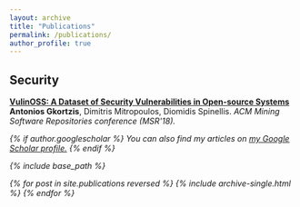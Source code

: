 ```yaml
---
layout: archive
title: "Publications"
permalink: /publications/
author_profile: true
---
```



## Security
<b>[VulinOSS: A Dataset of Security Vulnerabilities in Open-source Systems](https://antonisgkortzis.github.io/publication/MSR18)</b><br>
<b>Antonios Gkortzis</b>, Dimitris Mitropoulos, Diomidis Spinellis. <i>ACM Mining Software Repositories conference (MSR'18). <br>


{% if author.googlescholar %}
  You can also find my articles on <u><a href="{{author.googlescholar}}">my Google Scholar profile</a>.</u>
{% endif %}

{% include base_path %}

{% for post in site.publications reversed %}
  {% include archive-single.html %}
{% endfor %}
